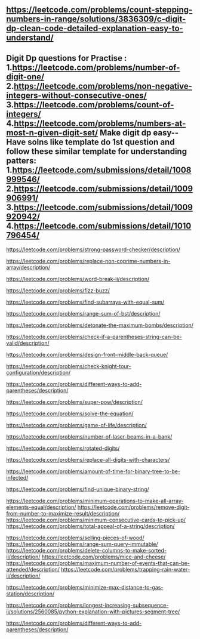 https://leetcode.com/problems/count-stepping-numbers-in-range/solutions/3836309/c-digit-dp-clean-code-detailed-explanation-easy-to-understand/
---
Digit Dp questions for Practise :
1.https://leetcode.com/problems/number-of-digit-one/
2.https://leetcode.com/problems/non-negative-integers-without-consecutive-ones/
3.https://leetcode.com/problems/count-of-integers/
4.https://leetcode.com/problems/numbers-at-most-n-given-digit-set/
Make digit dp easy--
Have solns like template do 1st question and follow these similar template for understanding patters:
1.https://leetcode.com/submissions/detail/1008999546/
2.https://leetcode.com/submissions/detail/1009906991/
3.https://leetcode.com/submissions/detail/1009920942/
4.https://leetcode.com/submissions/detail/1010796454/
---

https://leetcode.com/problems/strong-password-checker/description/

https://leetcode.com/problems/replace-non-coprime-numbers-in-array/description/

https://leetcode.com/problems/word-break-ii/description/

[//]: # (https://leetcode.com/problems/successful-pairs-of-spells-and-potions/description/)

https://leetcode.com/problems/fizz-buzz/

[//]: # (https://leetcode.com/problems/partition-array-into-two-arrays-to-minimize-sum-difference/)
https://leetcode.com/problems/find-subarrays-with-equal-sum/

https://leetcode.com/problems/range-sum-of-bst/description/

[//]: # (https://leetcode.com/problems/running-sum-of-1d-array/)
https://leetcode.com/problems/detonate-the-maximum-bombs/description/

https://leetcode.com/problems/check-if-a-parentheses-string-can-be-valid/description/

[//]: # (https://leetcode.com/problems/smallest-missing-non-negative-integer-after-operations/)

[//]: # (https://leetcode.com/problems/design-circular-queue/)

[//]: # (https://leetcode.com/problems/design-circular-deque/)
https://leetcode.com/problems/design-front-middle-back-queue/

https://leetcode.com/problems/check-knight-tour-configuration/description/

https://leetcode.com/problems/different-ways-to-add-parentheses/description/

[//]: # (https://leetcode.com/problems/minimize-the-difference-between-target-and-chosen-elements/solutions/1418602/python-4-lines-solution-explained/)
https://leetcode.com/problems/super-pow/description/

[//]: # (https://leetcode.com/problems/decode-ways-ii/editorial/)
https://leetcode.com/problems/solve-the-equation/

https://leetcode.com/problems/game-of-life/description/

https://leetcode.com/problems/number-of-laser-beams-in-a-bank/

[//]: # (https://leetcode.com/problems/take-k-of-each-character-from-left-and-right/)
https://leetcode.com/problems/rotated-digits/

https://leetcode.com/problems/replace-all-digits-with-characters/

https://leetcode.com/problems/amount-of-time-for-binary-tree-to-be-infected/

https://leetcode.com/problems/find-unique-binary-string/

https://leetcode.com/problems/minimum-operations-to-make-all-array-elements-equal/description/
https://leetcode.com/problems/remove-digit-from-number-to-maximize-result/description/
https://leetcode.com/problems/minimum-consecutive-cards-to-pick-up/
https://leetcode.com/problems/total-appeal-of-a-string/description/

[//]: # (https://leetcode.com/problems/range-sum-query-2d-immutable/description/)
https://leetcode.com/problems/selling-pieces-of-wood/
https://leetcode.com/problems/range-sum-query-immutable/
https://leetcode.com/problems/delete-columns-to-make-sorted-ii/description/
https://leetcode.com/problems/mice-and-cheese/
https://leetcode.com/problems/maximum-number-of-events-that-can-be-attended/description/
https://leetcode.com/problems/trapping-rain-water-ii/description/

https://leetcode.com/problems/minimize-max-distance-to-gas-station/description/

https://leetcode.com/problems/longest-increasing-subsequence-ii/solutions/2560085/python-explanation-with-pictures-segment-tree/

https://leetcode.com/problems/different-ways-to-add-parentheses/description/